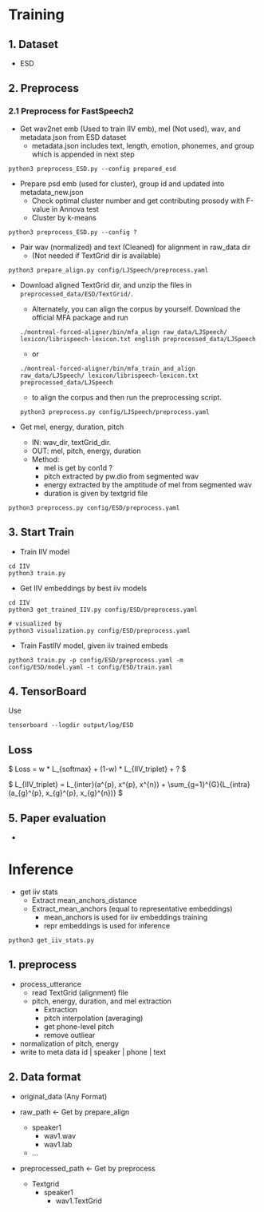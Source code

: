 # Training
## 1. Dataset
- ESD
## 2. Preprocess
### 2.1 Preprocess for FastSpeech2
- Get wav2net emb (Used to train IIV emb), mel (Not used), wav, and metadata.json from ESD dataset
  - metadata.json includes text, length, emotion, phonemes, and group which is appended in next step
```
python3 preprocess_ESD.py --config prepared_esd
```

- Prepare psd emb (used for cluster), group id and updated into metadata_new.json
  - Check optimal cluster number and get contributing prosody with F-value in Annova test
  - Cluster by k-means
```
python3 preprocess_ESD.py --config ?
```

- Pair wav (normalized) and text (Cleaned) for alignment in raw_data dir 
  - (Not needed if TextGrid dir is available)

```
python3 prepare_align.py config/LJSpeech/preprocess.yaml
```

- Download aligned TextGrid dir, and unzip the files in ``preprocessed_data/ESD/TextGrid/``.
  - Alternately, you can align the corpus by yourself. Download the official MFA package and run
  ```
  ./montreal-forced-aligner/bin/mfa_align raw_data/LJSpeech/ lexicon/librispeech-lexicon.txt english preprocessed_data/LJSpeech
  ```
    - or
  ```
  ./montreal-forced-aligner/bin/mfa_train_and_align raw_data/LJSpeech/ lexicon/librispeech-lexicon.txt preprocessed_data/LJSpeech
  ```

    - to align the corpus and then run the preprocessing script.
  ```
  python3 preprocess.py config/LJSpeech/preprocess.yaml
  ```
- Get mel, energy, duration, pitch 
  - IN: wav_dir, textGrid_dir.
  - OUT: mel, pitch, energy, duration
  - Method:
    - mel is get by con1d ?
    - pitch extracted by pw.dio from segmented wav
    - energy extracted by the amptitude of mel from segmented wav
    - duration is given by textgrid file
```
python3 preprocess.py config/ESD/preprocess.yaml
```


## 3. Start Train
- Train IIV model
```
cd IIV
python3 train.py
```

- Get IIV embeddings by best iiv models
```
cd IIV
python3 get_trained_IIV.py config/ESD/preprocess.yaml

# visualized by 
python3 visualization.py config/ESD/preprocess.yaml
```

- Train FastIIV model, given iiv trained embeds
```
python3 train.py -p config/ESD/preprocess.yaml -m config/ESD/model.yaml -t config/ESD/train.yaml
```


## 4. TensorBoard

Use
```
tensorboard --logdir output/log/ESD
```

## Loss
$
Loss = w * L_{softmax} + (1-w) * L_{IIV_triplet} + ?
$

$
L_{IIV_triplet} = L_{inter}(a^{p}, x^{p}, x^{n}) + \sum_{g=1}^{G}{L_{intra}(a_{g}^{p}, x_{g}^{p}, x_{g}^{n})}
$


## 5. Paper evaluation
- 


# Inference
- get iiv stats 
  - Extract mean_anchors_distance
  - Extract_mean_anchors (equal to representative embeddings)
    - mean_anchors is used for iiv embeddings training
    - repr embeddings is used for inference
```
python3 get_iiv_stats.py
```

## 1. preprocess
- process_utterance
    - read TextGrid (alignment) file
    - pitch, energy, duration, and mel extraction
        - Extraction
        - pitch interpolation (averaging)
        - get phone-level pitch
        - remove outliear
- normalization of pitch, energy
- write to meta data 
    id | speaker | phone | text

## 2. Data format
- original_data (Any Format)

- raw_path   <- Get by prepare_align
  - speaker1
    - wav1.wav
    - wav1.lab
  - ...

- preprocessed_path   <- Get by preprocess
  - Textgrid
    - speaker1
      - wav1.TextGrid
